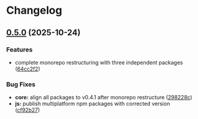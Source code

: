 # Changelog

## [0.5.0](https://github.com/maskdotdev/sombra/compare/sombra-py-v0.4.1...sombra-py-v0.5.0) (2025-10-24)


### Features

* complete monorepo restructuring with three independent packages ([64cc2f2](https://github.com/maskdotdev/sombra/commit/64cc2f2c006ec162e79fcf59e5aa482c412489d1))


### Bug Fixes

* **core:** align all packages to v0.4.1 after monorepo restructure ([298228c](https://github.com/maskdotdev/sombra/commit/298228cb089610a9679c316be97e43054a34d081))
* **js:** publish multiplatform npm packages with corrected version ([cf92b27](https://github.com/maskdotdev/sombra/commit/cf92b27badd31c06b35189a292ce5fbd6ff96e26))
